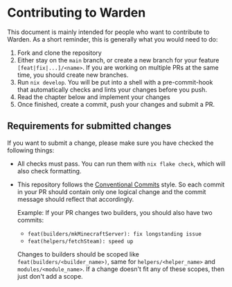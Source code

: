 # Contributing to Warden

This document is mainly intended for people who want to contribute to Warden.
As a short reminder, this is generally what you would need to do:

1. Fork and clone the repository
2. Either stay on the `main` branch, or create a new branch for your feature `[feat|fix|...]/<name>`.
   If you are working on multiple PRs at the same time, you should create new branches.
3. Run `nix develop`. You will be put into a shell with a pre-commit-hook that automatically
   checks and lints your changes before you push.
4. Read the chapter below and implement your changes
5. Once finished, create a commit, push your changes and submit a PR.

## Requirements for submitted changes

If you want to submit a change, please make sure you have checked the following things:

- All checks must pass. You can run them with `nix flake check`, which will also check formatting.
- This repository follows the [Conventional Commits](https://www.conventionalcommits.org/en/v1.0.0/) style.
  So each commit in your PR should contain only one logical change and the commit message
  should reflect that accordingly.

  Example: If your PR changes two builders, you should also have two commits:
  - `feat(builders/mkMinecraftServer): fix longstanding issue`
  - `feat(helpers/fetchSteam): speed up`

  Changes to builders should be scoped like `feat(builders/<builder_name>)`,
  same for `helpers/<helper_name>` and `modules/<module_name>`. If a change
  doesn't fit any of these scopes, then just don't add a scope.
